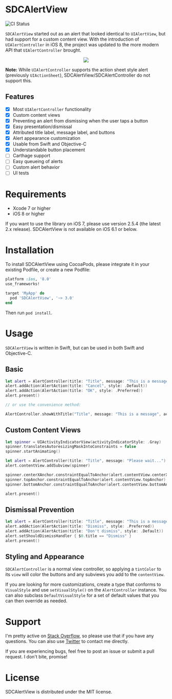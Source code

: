 # SDCAlertView

![CI Status](https://travis-ci.org/sberrevoets/SDCAlertView.svg?branch=master)

`SDCAlertView` started out as an alert that looked identical to `UIAlertView`, but had support for a custom content view. With the introduction of `UIAlertController` in iOS 8, the project was updated to the more modern API that `UIAlertController` brought.

<p align="center">
<img src="http://sberrevoets.github.io/SDCAlertView/SDCAlertView.gif">
</p>

**Note:** While `UIAlertController` supports the action sheet style alert (previously `UIActionSheet`), SDCAlertView/SDCAlertController do not support this.

## Features

- [x] Most `UIAlertController` functionality
- [x] Custom content views
- [x] Preventing an alert from dismissing when the user taps a button
- [x] Easy presentation/dismissal
- [x] Attributed title label, message label, and buttons
- [x] Alert appearance customization
- [x] Usable from Swift and Objective-C
- [x] Understandable button placement
- [ ] Carthage support
- [ ] Easy queueing of alerts
- [ ] Custom alert behavior
- [ ] UI tests

# Requirements

 - Xcode 7 or higher
 - iOS 8 or higher

If you want to use the library on iOS 7, please use version 2.5.4 (the latest 2.x release). SDCAlertView is not available on iOS 6.1 or below.

# Installation

To install SDCAlertView using CocoaPods, please integrate it in your existing Podfile, or create a new Podfile:

```ruby
platform :ios, '8.0'
use_frameworks!

target 'MyApp' do
  pod 'SDCAlertView', '~> 3.0'
end
```

Then run `pod install`.

# Usage
`SDCAlertView` is written in Swift, but can be used in both Swift and Objective-C.

## Basic

```swift
let alert = AlertController(title: "Title", message: "This is a message")
alert.addAction(AlertAction(title: "Cancel", style: .Default))
alert.addAction(AlertAction(title: "OK", style: .Preferred))
alert.present()

// or use the convenience method:

AlertController.showWithTitle("Title", message: "This is a message", actionTitle: "OK")
```

## Custom Content Views

```swift
let spinner = UIActivityIndicatorView(activityIndicatorStyle: .Gray)
spinner.translatesAutoresizingMaskIntoConstraints = false
spinner.startAnimating()

let alert = AlertController(title: "Title", message: "Please wait...")
alert.contentView.addSubview(spinner)

spinner.centerXAnchor.constraintEqualToAnchor(alert.contentView.centerXAnchor).active = true
spinner.topAnchor.constraintEqualToAnchor(alert.contentView.topAnchor).active = true
spinner.bottomAnchor.constraintEqualToAnchor(alert.contentView.bottomAnchor).active = true

alert.present()
```

## Dismissal Prevention

```swift
let alert = AlertController(title: "Title", message: "This is a message")
alert.addAction(AlertAction(title: "Dismiss", style: .Preferred))
alert.addAction(AlertAction(title: "Don't dismiss", style: .Default))
alert.setShouldDismissHandler { $0.title == "Dismiss" }
alert.present()
```

## Styling and Appearance

`SDCAlertController` is a normal view controller, so applying a `tintColor` to its `view` will color the buttons and any subviews you add to the `contentView`.

If you are looking for more customizations, create a type that conforms to `VisualStyle` and use `setVisualStyle()` on the `AlertController` instance. You can also subclass `DefaultVisualStyle` for a set of default values that you can then override as needed.

# Support
I'm pretty active on [Stack Overflow](http://stackoverflow.com/users/751268/scott-berrevoets), so please use that if you have any questions. You can also use [Twitter](http://twitter.com/ScottBerrevoets) to contact me directly.

If you are experiencing bugs, feel free to post an issue or submit a pull request. I don't bite, promise!

# License

SDCAlertView is distributed under the MIT license.
